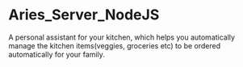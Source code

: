 # Aries_Server_NodeJS
A personal assistant for your kitchen, which helps you automatically manage the kitchen items(veggies, groceries etc) to be ordered automatically for your family.
